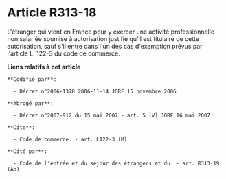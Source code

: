 # Article R313-18

L'étranger qui vient en France pour y exercer une activité professionnelle non salariée soumise à autorisation justifie qu'il
est titulaire de cette autorisation, sauf s'il entre dans l'un des cas d'exemption prévus par l'article L. 122-3 du code de
commerce.

**Liens relatifs à cet article**

	**Codifié par**:

	  - Décret n°2006-1378 2006-11-14 JORF 15 novembre 2006

	**Abrogé par**:

	  - Décret n°2007-912 du 15 mai 2007 - art. 5 (V) JORF 16 mai 2007

	**Cite**:

	  - Code de commerce. - art. L122-3 (M)

	**Cité par**:

	  - Code de l'entrée et du séjour des étrangers et du  - art. R313-19 (Ab)
